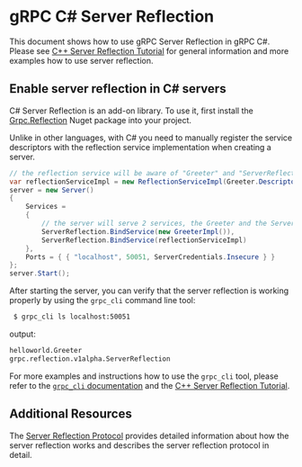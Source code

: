 # gRPC C# Server Reflection

This document shows how to use gRPC Server Reflection in gRPC C#.
Please see [C++ Server Reflection Tutorial](../server_reflection_tutorial.md)
for general information and more examples how to use server reflection.

## Enable server reflection in C# servers

C# Server Reflection is an add-on library.
To use it, first install the [Grpc.Reflection](https://www.nuget.org/packages/Grpc.Reflection/)
Nuget package into your project.

Unlike in other languages, with C# you need to manually register the service
descriptors with the reflection service implementation when creating a server.
```csharp
// the reflection service will be aware of "Greeter" and "ServerReflection" services.
var reflectionServiceImpl = new ReflectionServiceImpl(Greeter.Descriptor, ServerReflection.Descriptor);
server = new Server()
{
    Services =
    {
        // the server will serve 2 services, the Greeter and the ServerReflection
        ServerReflection.BindService(new GreeterImpl()),
        ServerReflection.BindService(reflectionServiceImpl)
    },
    Ports = { { "localhost", 50051, ServerCredentials.Insecure } }
};
server.Start();
```

After starting the server, you can verify that the server reflection
is working properly by using the `grpc_cli` command line tool:

 ```sh
  $ grpc_cli ls localhost:50051
  ```

  output:
  ```sh
  helloworld.Greeter
  grpc.reflection.v1alpha.ServerReflection
  ```

  For more examples and instructions how to use the `grpc_cli` tool,
  please refer to the [`grpc_cli` documentation](../command_line_tool.md)
  and the [C++ Server Reflection Tutorial](../server_reflection_tutorial.md).

## Additional Resources

The [Server Reflection Protocol](../server-reflection.md) provides detailed
information about how the server reflection works and describes the server reflection
protocol in detail.
